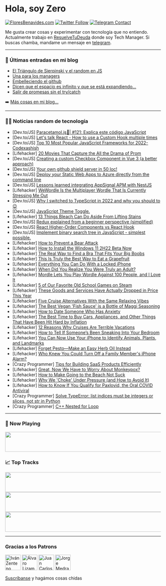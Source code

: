 # Hola, soy Zero

[![FloresBenavides.com](https://img.shields.io/website?down_message=oops&label=MiBlog&style=for-the-badge&up_message=online&url=https%3A%2F%2Ffloresbenavides.com)](https://floresbenavides.com) [![Twitter Follow](https://img.shields.io/twitter/follow/ZeroDragon?color=%231DA1F2&label=Follow&logo=twitter&logoColor=ffffff&style=for-the-badge)](https://twitter.com/zerodragon) [![Telegram Contact](https://img.shields.io/badge/escr%C3%ADbeme-ZeroDragon-%2326A5E4?style=for-the-badge&logo=telegram)](https://t.me/zerodragon)

Me gusta crear cosas y experimentar con tecnología que no entiendo.
Actualmente trabajo en [ResuelveTuDeuda](http://github.com/resuelve) donde soy Tech Manager.
Si buscas chamba, mandame un mensaje en [telegram](https://t.me/zerodragon).

---

### 📕 Últimas entradas en mi blog
<!-- BLOG-POST-LIST:START -->
- [El Triángulo de Sierpinski y el random en JS](https://floresbenavides.com/el-triangulo-de-sierpinski-y-el-random-en-js/)
- [Una para los managers](https://floresbenavides.com/una-para-los-managers/)
- [Embelleciendo el github](https://floresbenavides.com/embelleciendo-el-github/)
- [Dicen que el espacio es infinito y que se está expandiendo…](https://floresbenavides.com/dicen-que-el-espacio-es-infinito-y-que-se-esta-expandiendo/)
- [Salir de promesas sin el try/catch](https://floresbenavides.com/salir-de-promesas-sin-el-try-catch/)
<!-- BLOG-POST-LIST:END -->

➡️ [Más cosas en mi blog...](https://floresbenavides.com)

---

### 👨‍💻 Noticias random de tecnología
<!-- TECH-POSTS:START -->
- [Dev.to/JS] [Paracetamol.js💊| #121: Explica este código JavaScript](https://dev.to/duxtech/paracetamoljs-121-explica-este-codigo-javascript-i6b)
- [Dev.to/JS] [Let&#39;s talk React - How to use a Custom Hook multiple times](https://dev.to/ccreusat/lets-talk-react-how-to-use-a-custom-hook-multiple-times-hil)
- [Dev.to/JS] [Top 10 Most Popular JavaScript Frameworks for 2022-Codexashish](https://dev.to/mailashish/top-10-most-popular-javascript-frameworks-for-2022-codexashish-1j12)
- [Lifehacker] [20 Movies That Capture the All the Drama of Prom](https://lifehacker.com/20-movies-that-capture-the-all-the-drama-of-prom-1848942635)
- [Dev.to/JS] [Creating a custom Checkbox Component in Vue 3 &lpar;a better approach&rpar;](https://dev.to/maxwelladapoe/creating-a-custom-checkbox-component-in-vue-3-a-better-approach-2jjd)
- [Dev.to/JS] [Your own github shield server in 50 loc!](https://dev.to/myleftshoe/your-own-github-shield-server-in-50-loc-13g5)
- [Dev.to/JS] [Deploy your Static Web Apps to Azure directly from the command line](https://dev.to/azure/deploy-your-static-web-apps-to-azure-directly-from-the-command-line-2ip8)
- [Dev.to/JS] [Lessons learned integrating AppSignal APM with NestJS](https://dev.to/superface/lessons-learned-integrating-appsignal-apm-with-nestjs-he7)
- [Lifehacker] [WeWordle Is the Multiplayer Wordle That Is Currently Stressing Me Out](https://lifehacker.com/wewordle-is-the-multiplayer-wordle-that-is-currently-st-1848949895)
- [Dev.to/JS] [Why I switched to TypeScript in 2022 and why you should to 😉](https://dev.to/dev_avocado/why-i-switched-to-typescript-in-2022-and-why-you-should-to-mkc)
- [Dev.to/JS] [JavaScript Theme Toggle.](https://dev.to/jovickcoder/javascript-theme-toggle-5hdj)
- [Lifehacker] [13 Things Bleach Can Do Aside From Lifting Stains](https://lifehacker.com/13-things-bleach-can-do-aside-from-lifting-stains-1848948792)
- [Dev.to/JS] [Redux explained from a beginner perspective &lpar;simplified&rpar;](https://dev.to/yvad60/redux-explained-from-a-beginner-perspective-simplified-413g)
- [Dev.to/JS] [React Higher-Order Components vs React Hook](https://dev.to/hiteshtech/react-higher-order-componentsvs-react-hook-2lfp)
- [Dev.to/JS] [Implement binary search tree in JavaScript - simplest possible.](https://dev.to/rajeshroyal/implement-binary-search-tree-in-javascript-simplest-possible-1pm1)
- [Lifehacker] [How to Prevent a Bear Attack](https://lifehacker.com/how-to-prevent-a-bear-attack-1848951820)
- [Lifehacker] [How to Install the Windows 11 2H22 Beta Now](https://lifehacker.com/how-to-install-the-windows-11-2h22-beta-now-1848950683)
- [Lifehacker] [The Real Way to Find a Bra That Fits Your Big Boobs](https://lifehacker.com/the-real-way-to-find-a-bra-that-fits-your-big-boobs-1848950734)
- [Lifehacker] [This Is Truly the Best Way to Eat a Grapefruit](https://lifehacker.com/this-is-truly-the-best-way-to-eat-a-grapefruit-1848950853)
- [Lifehacker] [Everything You Can Do With a Locked iPhone](https://lifehacker.com/everything-you-can-do-with-a-locked-iphone-1848948883)
- [Lifehacker] [When Did You Realize You Were Truly an Adult?](https://lifehacker.com/when-did-you-realize-you-were-truly-an-adult-1848950188)
- [Lifehacker] [Mordle Lets You Play Wordle Against 100 People, and I Love It](https://lifehacker.com/mordle-lets-you-play-wordle-against-100-people-and-i-l-1848950108)
- [Lifehacker] [5 of Our Favorite Old School Games on Steam](https://lifehacker.com/5-of-our-favorite-old-school-games-on-steam-1848949380)
- [Lifehacker] [These Goods and Services Have Actually Dropped in Price This Year](https://lifehacker.com/these-goods-and-services-have-actually-dropped-in-price-1848949486)
- [Lifehacker] [Five Cruise Alternatives With the Same Relaxing Vibes](https://lifehacker.com/five-cruise-alternatives-with-the-same-relaxing-vibes-1848948936)
- [Lifehacker] [The Best Vegan &#39;Fish Sauce&#39; is a Bottle of Maggi Seasoning](https://lifehacker.com/the-best-vegan-fish-sauce-is-a-bottle-of-maggi-seasonin-1848945167)
- [Lifehacker] [How to Date Someone Who Has Anxiety](https://lifehacker.com/how-to-date-someone-who-has-anxiety-1848945945)
- [Lifehacker] [The Best Time to Buy Cars, Appliances, and Other Things That Have Been Hit Hard by Inflation](https://lifehacker.com/the-best-time-to-buy-cars-appliances-and-other-things-1848948337)
- [Lifehacker] [12 Reasons Why Cruises Are Terrible Vacations](https://lifehacker.com/12-reasons-why-cruises-are-terrible-vacations-1848945802)
- [Lifehacker] [How to Tell If Someone’s Been Sneaking Into Your Bedroom](https://lifehacker.com/how-to-tell-if-someone-s-been-sneaking-into-your-bedroo-1848944525)
- [Lifehacker] [You Can Now Use Your iPhone to Identify Animals, Plants, and Landmarks](https://lifehacker.com/you-can-now-use-your-iphone-to-identify-animals-plants-1848945035)
- [Lifehacker] [Forget Pesto—Make an Easy Herb Oil Instead](https://lifehacker.com/forget-pesto-make-an-easy-herb-oil-instead-1848946382)
- [Lifehacker] [Who Knew You Could Turn Off a Family Member&#39;s iPhone Alarm?](https://lifehacker.com/who-knew-you-could-turn-off-a-family-members-iphone-ala-1848943873)
- [Crazy Programmer] [Tips for Building SaaS Products Efficiently](https://www.thecrazyprogrammer.com/2022/05/tips-for-building-saas-products-efficiently.html)
- [Lifehacker] [Great, Now We Have to Worry About Monkeypox?](https://lifehacker.com/great-now-we-have-to-worry-about-monkeypox-1848945600)
- [Lifehacker] [How to Make Going to the Beach Not Suck](https://lifehacker.com/how-to-make-going-to-the-beach-not-suck-1848944545)
- [Lifehacker] [Why We &#39;Choke&#39; Under Pressure &lpar;and How to Avoid It&rpar;](https://lifehacker.com/why-we-choke-under-pressure-and-how-to-avoid-it-1848943365)
- [Lifehacker] [How to Know If You Qualify for Paxlovid, the Oral COVID Antiviral](https://lifehacker.com/how-to-know-if-you-qualify-for-paxlovid-the-oral-covid-1848944146)
- [Crazy Programmer] [Solve TypeError: list indices must be integers or slices, not str in Python](https://www.thecrazyprogrammer.com/2022/05/list-indices-must-be-integers-or-slices-not-str.html)
- [Crazy Programmer] [C++ Nested for Loop](https://www.thecrazyprogrammer.com/2022/05/c-nested-for-loop.html)<!-- TECH-POSTS:END -->

---

### 🎵 Now Playing
<a href="https://spotify-now-playing-dun.vercel.app/now-playing?open"><img src="https://spotify-now-playing-dun.vercel.app/now-playing" width="540" height="64"></a>

### 📈 Top Tracks
<a href="https://spotify-now-playing-dun.vercel.app/top-tracks?i=1&open"><img src="https://spotify-now-playing-dun.vercel.app/top-tracks?i=1" width="540" height="64"></a>
<a href="https://spotify-now-playing-dun.vercel.app/top-tracks?i=2&open"><img src="https://spotify-now-playing-dun.vercel.app/top-tracks?i=2" width="540" height="64"></a>
<a href="https://spotify-now-playing-dun.vercel.app/top-tracks?i=3&open"><img src="https://spotify-now-playing-dun.vercel.app/top-tracks?i=3" width="540" height="64"></a>

---

### Gracias a los Patrons
[<img src="https://avatars.githubusercontent.com/u/243380?v=4" alt="Iván Zenteno" width="50px">](https://github.com/k001) [<img src="https://avatars.githubusercontent.com/u/19955639?v=4" alt="Álvaro Lizama" width="50px">](https://github.com/alvarolizama) [<img src="https://avatars.githubusercontent.com/u/2718753?v=4" alt="Juan Carlos Ruiz" width="50px">](https://github.com/JuanCrg90) [<img src="https://avatars.githubusercontent.com/u/37025?v=4" alt="Jorge Medrano" width="50px">](https://github.com/h1pp1e) 

[Suscríbanse](https://www.patreon.com/zerodragon) y hagámos cosas chidas
